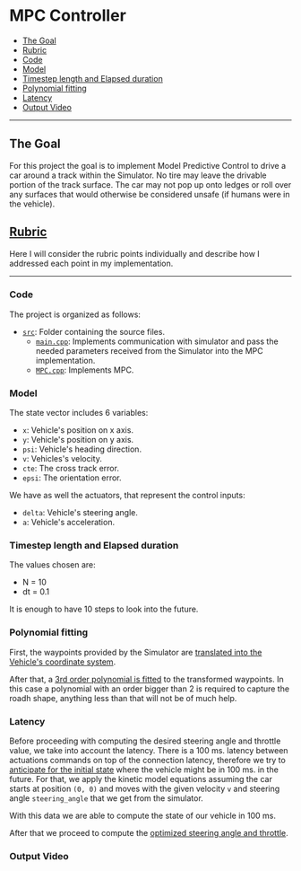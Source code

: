 # MPC Controller

* [The Goal](#the-goal)
* [Rubric](#rubric)
* [Code](#code)
* [Model](#model)
* [Timestep length and Elapsed duration](#timestep-lenght-and-elapsed-duration)
* [Polynomial fitting](#polynomial-fitting)
* [Latency](#latency)
* [Output Video](#output-video)

---

## The Goal

For this project the goal is to implement Model Predictive Control to drive a car around a track within the Simulator. No tire may leave the drivable portion of the track surface. The car may not pop up onto ledges or roll over any surfaces that would otherwise be considered unsafe (if humans were in the vehicle).

## [Rubric](https://review.udacity.com/#!/rubrics/896/view)
Here I will consider the rubric points individually and describe how I addressed each point in my implementation.  

---

### Code
The project is organized as follows:
* [`src`](https://github.com/vguerra/CarND-MPC-Project/tree/master/src): Folder containing the source files.
    - [`main.cpp`](https://github.com/vguerra/CarND-MPC-Project/blob/master/src/main.cpp): Implements communication with simulator and pass the needed parameters received from the Simulator into the MPC implementation.
    - [`MPC.cpp`](https://github.com/vguerra/CarND-MPC-Project/blob/master/src/MPC.cpp): Implements MPC.

### Model

The state vector includes 6 variables:

* `x`: Vehicle's position on x axis.
* `y`: Vehicle's position on y axis.
* `psi`: Vehicle's heading direction.
* `v`: Vehicles's velocity.
* `cte`: The cross track error.
* `epsi`: The orientation error.

We have as well the actuators, that represent the control inputs:

* `delta`: Vehicle's steering angle.
* `a`: Vehicle's acceleration.

### Timestep length and Elapsed duration

The values chosen are:

* N = 10
* dt = 0.1

It is enough to have 10 steps to look into the future.

### Polynomial fitting

First, the waypoints provided by the Simulator are [translated into the Vehicle's coordinate system](https://github.com/vguerra/CarND-MPC-Project/blob/master/src/main.cpp#L99-L105).

After that, a [3rd order polynomial is fitted](https://github.com/vguerra/CarND-MPC-Project/blob/master/src/main.cpp#L112) to the transformed waypoints. In this case a polynomial with an order bigger than 2 is required to capture the roadh shape, anything less than that will not be of much help.

### Latency

Before proceeding with computing the desired steering angle and throttle value, we take into account the latency. There is a 100 ms. latency between actuations commands on top of the connection latency, therefore we try to [anticipate for the initial state](https://github.com/vguerra/CarND-MPC-Project/blob/master/src/main.cpp#L115-L122) where the vehicle might be in 100 ms. in the future. For that, we apply the kinetic model equations assuming the car starts at position `(0, 0)` and moves with the given velocity `v` and steering angle `steering_angle` that we get from the simulator.

With this data we are able to compute the state of our vehicle in 100 ms.

After that we proceed to compute the [optimized steering angle and throttle](https://github.com/vguerra/CarND-MPC-Project/blob/master/src/main.cpp#L124-L130).

### Output Video